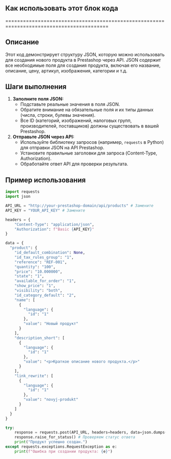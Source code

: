 ## Как использовать этот блок кода
=========================================================================================

Описание
-------------------------
Этот код демонстрирует структуру JSON, которую можно использовать для создания нового продукта в Prestashop через API. JSON содержит все необходимые поля для создания продукта, включая его название, описание, цену, артикул, изображения, категории и т.д.

Шаги выполнения
-------------------------
1. **Заполните поля JSON:**  
   - Подставьте реальные значения в поля JSON.  
   - Обратите внимание на обязательные поля и их типы данных (числа, строки, булевы значения).
   - Все ID (категорий, изображений, налоговых групп, производителей, поставщиков) должны существовать в вашей Prestashop.  
2. **Отправьте JSON через API:** 
   - Используйте библиотеку запросов (например, `requests` в Python) для отправки JSON на API Prestashop.
   - Установите правильные заголовки для запроса (Content-Type, Authorization).
   - Обработайте ответ API для проверки результата.

Пример использования
-------------------------

```python
import requests
import json

API_URL = "http://your-prestashop-domain/api/products" # Замените
API_KEY = "YOUR_API_KEY" # Замените

headers = {
    "Content-Type": "application/json",
    "Authorization": f"Basic {API_KEY}"
}

data = {
  "product": {
    "id_default_combination": None,
    "id_tax_rules_group": "1",
    "reference": "REF-001",
    "quantity": "100",
    "price": "10.000000",
    "state": "1",
    "available_for_order": "1",
    "show_price": "1",
    "visibility": "both",
    "id_category_default": "2",
    "name": [
      {
        "language": {
          "id": "1"
        },
        "value": "Новый продукт"
      }
    ],
    "description_short": [
      {
        "language": {
          "id": "1"
        },
        "value": "<p>Краткое описание нового продукта.</p>"
      }
    ],
    "link_rewrite": [
      {
        "language": {
          "id": "1"
        },
        "value": "novyj-produkt"
      }
    ]
  }
}

try:
    response = requests.post(API_URL, headers=headers, data=json.dumps(data))
    response.raise_for_status() # Проверяем статус ответа
    print("Продукт успешно создан.")
except requests.exceptions.RequestException as e:
    print(f"Ошибка при создании продукта: {e}")